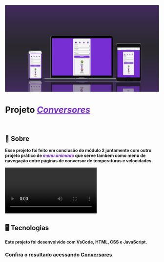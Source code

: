 <img src="./assets/conversores-img.png" alt>

<h1><strong style="font-weight: 700">Projeto<strong> <span style="color:#772fd3; font-weight: 700"><u><i>Conversores</i></u></span></h1>
<br>


## 📝  Sobre
Esse projeto foi feito em conclusão do módulo 2 juntamente com outro projeto prático de <span style="color:#772fd3"><i>menu animado</i></span> que serve tambem como menu de navegação entre páginas de conversor de temperaturas e velocidades.

<video src="./assets/Demonstração.mp4"></video>


## 🖥 Tecnologias

Este projeto foi desenvolvido com VsCode, HTML, CSS e JavaScript.

<h3>Confira o resultado acessando <a href="https://jacksonrms.github.io/Conversores/">Conversores</a></h3>
<br>
